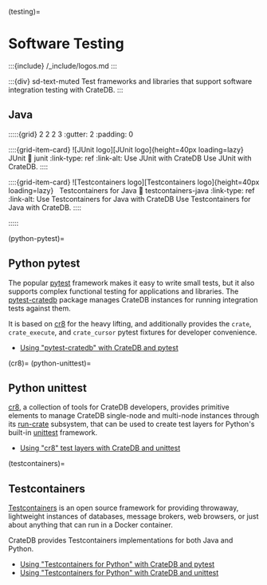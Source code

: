(testing)=
# Software Testing

:::{include} /_include/logos.md
:::

:::{div} sd-text-muted
Test frameworks and libraries that support software
integration testing with CrateDB.
:::

## Java

:::::{grid} 2 2 2 3
:gutter: 2
:padding: 0

::::{grid-item-card} ![JUnit logo][JUnit logo]{height=40px loading=lazy} &nbsp; JUnit
:link: junit
:link-type: ref
:link-alt: Use JUnit with CrateDB
Use JUnit with CrateDB.
::::

::::{grid-item-card} ![Testcontainers logo][Testcontainers logo]{height=40px loading=lazy} &nbsp; Testcontainers for Java
:link: testcontainers-java
:link-type: ref
:link-alt: Use Testcontainers for Java with CrateDB
Use Testcontainers for Java with CrateDB.
::::

:::::

(python-pytest)=
## Python pytest

The popular [pytest] framework makes it easy to write small tests, but it
also supports complex functional testing for applications and libraries.
The [pytest-cratedb] package manages CrateDB instances for running integration
tests against them.

It is based on [cr8](#cr8) for the heavy lifting, and additionally provides
the `crate`, `crate_execute`, and `crate_cursor` pytest fixtures for
developer convenience.

- [Using "pytest-cratedb" with CrateDB and pytest]


(cr8)=
(python-unittest)=
## Python unittest

[cr8], a collection of tools for CrateDB developers, provides primitive
elements to manage CrateDB single-node and multi-node instances through
its [run-crate] subsystem, that can be used to create test layers for
Python's built-in [unittest] framework.

- [Using "cr8" test layers with CrateDB and unittest]


(testcontainers)=
## Testcontainers

[Testcontainers] is an open source framework for providing throwaway,
lightweight instances of databases, message brokers, web browsers, or
just about anything that can run in a Docker container.

CrateDB provides Testcontainers implementations for both Java and Python.

- [Using "Testcontainers for Python" with CrateDB and pytest]
- [Using "Testcontainers for Python" with CrateDB and unittest]


[cr8]: https://pypi.org/project/cr8/
[pytest]: https://docs.pytest.org/
[pytest-cratedb]: https://pypi.org/project/pytest-cratedb/
[run-crate]: https://pypi.org/project/cr8/#run-crate
[Testcontainers]: https://testcontainers.com/
[unittest]: https://docs.python.org/3/library/unittest.html
[Using "cr8" test layers with CrateDB and unittest]: https://github.com/crate/cratedb-examples/tree/main/testing/native/python-unittest
[Using "pytest-cratedb" with CrateDB and pytest]: https://github.com/crate/cratedb-examples/tree/main/testing/native/python-pytest
[Using "Testcontainers for Python" with CrateDB and pytest]: https://github.com/crate/cratedb-examples/tree/main/testing/testcontainers/python-pytest
[Using "Testcontainers for Python" with CrateDB and unittest]: https://github.com/crate/cratedb-examples/tree/main/testing/testcontainers/python-unittest
